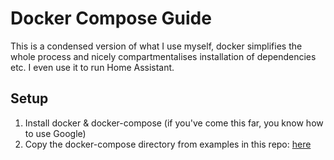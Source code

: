 # Docker Compose Guide
This is a condensed version of what I use myself, docker simplifies the whole process and nicely compartmentalises installation of dependencies etc. I even use it to run Home Assistant.

## Setup
1. Install docker & docker-compose (if you've come this far, you know how to use Google)
2. Copy the docker-compose directory from examples in this repo: [here](../../examples/docker-compose)
